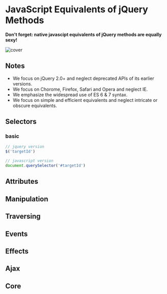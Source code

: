 # JavaScript Equivalents of jQuery Methods
**Don't forget: native javascipt equivalents of jQuery methods are equally sexy!**

![cover](http://dabeng.github.io/js-equivalents-of-jq-methods/img/jquery_javascript.png)

## Notes
- We focus on jQuery 2.0+ and neglect deprecated APIs of its earlier versions.
- We focus on Chorome, Firefox, Safari and Opera and neglect IE.
- We emphasize the widespread use of ES 6 & 7 syntax.
- We focus on simple and efficient equivalents and neglect intricate or obscure equivalents.

## Selectors
### basic
```javascript
// jquery version
$('targetId')

// javascript version
document.querySelector('#targetId')
```

## Attributes

## Manipulation

## Traversing

## Events

## Effects

## Ajax

## Core

